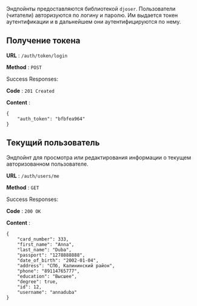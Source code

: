 Эндпойнты предоставляются библиотекой `djoser`.
Пользователи (читатели) авторизуются по логину и паролю.
Им выдается токен аутентификации и в дальнейшем они аутентифицируются по нему.

## Получение токена

**URL** : `/auth/token/login`

**Method** : `POST`

Success Responses:

**Code** : `201 Created`

**Content** : 

```
{
    "auth_token": "bfbfea964"
}
```

## Текущий пользователь

Эндпойнт для просмотра или редактирования информации о текущем авторизованном пользователе.

**URL** : `/auth/users/me`

**Method** : `GET`

Success Responses:

**Code** : `200 OK`

**Content** : 

```
{
    "card_number": 333,
    "first_name": "Anna",
    "last_name": "Duba",
    "passport": "1278888888",
    "date_of_birth": "2002-01-04",
    "address": "СПб, Калининский район",
    "phone": "89114765777",
    "education": "Высшее",
    "degree": true,
    "id": 12,
    "username": "annaduba"
}
```